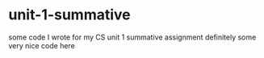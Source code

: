# unit-1-summative
some code I wrote for my CS unit 1 summative assignment
definitely some very nice code here
